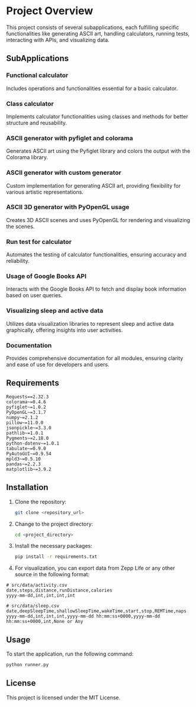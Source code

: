 # Project Overview

This project consists of several subapplications, each fulfilling specific functionalities like generating ASCII art, handling calculators, running tests, interacting with APIs, and visualizing data.

## SubApplications

### Functional calculator

Includes operations and functionalities essential for a basic calculator.

### Class calculator

Implements calculator functionalities using classes and methods for better structure and reusability.

### ASCII generator with pyfiglet and colorama

Generates ASCII art using the Pyfiglet library and colors the output with the Colorama library.

### ASCII generator with custom generator

Custom implementation for generating ASCII art, providing flexibility for various artistic representations.

### ASCII 3D generator with PyOpenGL usage

Creates 3D ASCII scenes and uses PyOpenGL for rendering and visualizing the scenes.

### Run test for calculator

Automates the testing of calculator functionalities, ensuring accuracy and reliability.

### Usage of Google Books API

Interacts with the Google Books API to fetch and display book information based on user queries.

### Visualizing sleep and active data

Utilizes data visualization libraries to represent sleep and active data graphically, offering insights into user activities.

### Documentation

Provides comprehensive documentation for all modules, ensuring clarity and ease of use for developers and users.

## Requirements

```plaintext
Requests==2.32.3
colorama~=0.4.6
pyfiglet~=1.0.2
PyOpenGL~=3.1.7
numpy~=2.1.2
pillow~=11.0.0
jsonpickle~=3.3.0
pathlib~=1.0.1
Pygments~=2.18.0
python-dotenv~=1.0.1
tabulate~=0.9.0
PyAutoGUI~=0.9.54
mpld3~=0.5.10
pandas~=2.2.3
matplotlib~=3.9.2
```

## Installation

1. Clone the repository:
    ```bash
    git clone <repository_url>
    ```
2. Change to the project directory:
    ```bash
    cd <project_directory>
    ```
3. Install the necessary packages:
    ```bash
    pip install -r requirements.txt
    ```
4. For visualization, you can export data from Zepp Life or any other source in the following format:

```csv
# src/data/activity.csv
date,steps,distance,runDistance,calories
yyyy-mm-dd,int,int,int,int
```

```csv
# src/data/sleep.csv
date,deepSleepTime,shallowSleepTime,wakeTime,start,stop,REMTime,naps
yyyy-mm-dd,int,int,int,yyyy-mm-dd hh:mm:ss+0000,yyyy-mm-dd hh:mm:ss+0000,int,None or Any
```

## Usage

To start the application, run the following command:
```bash
python runner.py
```

## License

This project is licensed under the MIT License.